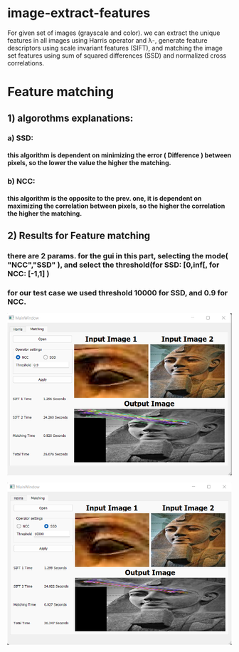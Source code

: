 # image-extract-features
For given set of images (grayscale and color). we can extract the unique features in all images using Harris operator and λ-, generate feature descriptors using scale invariant features (SIFT), and matching the image set features using sum of squared differences (SSD) and normalized cross correlations.
# Feature matching 
## 1) algorothms explanations:
### a) SSD:
#### this algorithm is dependent on minimizing the error ( Difference ) between pixels, so the lower the value the higher the matching.
### b) NCC:
#### this algorithm is the opposite to the prev. one, it is dependent on maximizing the correlation between pixels, so the higher the correlation the higher the matching.
## 2) Results for Feature matching
### there are 2 params. for the gui in this part, selecting the mode( "NCC","SSD" ), and select the threshold(for SSD: [0,inf[, for NCC: [-1,1] )
### for our test case we used threshold 10000 for SSD, and 0.9 for NCC.
![ NCC Image with 0.9 threshold](results/ncc.png)

![ SSD Image with 10000 threshold](results/ssd.png)
